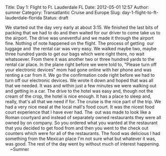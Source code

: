 Title: Day 1: Flight to Ft. Lauderdale FL
Date: 2012-05-01 12:57
Author: sumner
Category: Transatlantic Cruise and Europe
Slug: day-1-flight-to-ft-lauderdale-florida
Status: draft

We started out the day very early at about 3:15. We finished the last
bits of packing that we had to do and then waited for our driver to come
take us to the airport. The drive was uneventful and we made it through
the airport fine. Nothing of note happened on the flight. The process of
getting  our luggage and  the rental car was very easy. We walked maybe
two, maybe three hundred yards to get our bags which were right there,
no wait whatsoever. From there it was another two or three hundred yards
to the rental car place. In the plane right before we were told to,
"Please turn off your electronic devices" mom had gone online with her
phone and was renting a car from it. We go the confirmation code right
before we had to turn off our electronic devices. We wrote it down and
hoped that was all that we needed. It was and within just a few minutes
we were walking out and getting in a car. The drive to the hotel was
easy and, though not the cream of the crop, the hotel is nice enough. It
has a place to sleep and, really, that's all that we need if for. The
cruise is the nice part of the trip. We had a very nice meal at the
local mall's food court. It was the nicest food court experience that I
have ever had. The  out was made to look like a Roman courtyard and
instead of separately owned restaurants they were all owned by on
company. So you ordered what you wanted at the restaurant that you
decided to get food from and then you went to the check out counters
which were for all of the restaurants. The food was delicious I had
something from the Mexican place I'm not sure what but whatever it was,
was good. The rest of the day went by without much of interest
happening.  
    \~Sumner
